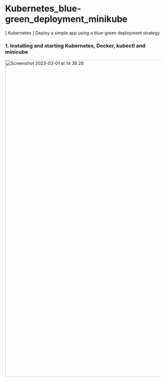 # Kubernetes_blue-green_deployment_minikube
[ Kubernetes ] Deploy a simple app using a blue-green deployment strategy


### 1. Installing and starting Kubernetes, Docker, kubectl and minicube

<img width="1024" alt="Screenshot 2023-03-01 at 14 38 28" src="https://user-images.githubusercontent.com/104728608/222172364-fde0d4c1-5538-4b04-a480-03e3293b1e42.png">
